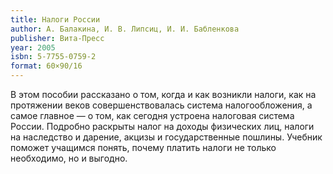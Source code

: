 ```yaml
---
title: Налоги России
author: А. Балакина, И. В. Липсиц, И. И. Бабленкова
publisher: Вита-Пресс
year: 2005
isbn: 5-7755-0759-2
format: 60×90/16
---
```


В этом пособии рассказано о том, когда и как возникли налоги, как на протяжении веков совершенствовалась система налогообложения, а самое главное — о том, как сегодня устроена налоговая система России. Подробно раскрыты налог на доходы физических лиц, налоги на наследство и дарение, акцизы и государственные пошлины. Учебник поможет учащимся понять, почему платить налоги не только необходимо, но и выгодно.
